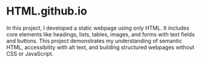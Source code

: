 # HTML.github.io
In this project, I developed a static webpage using only HTML. It includes core elements like headings, lists, tables, images, and forms with text fields and buttons. This project demonstrates my understanding of semantic HTML, accessibility with alt text, and building structured webpages without CSS or JavaScript.
